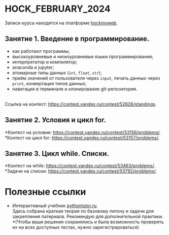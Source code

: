 # HOCK_FEBRUARY_2024

Записи курса находятся на платформе <a href="http://hockmyweb.ru">hockmyweb</a>.

## Занятие 1. Введение в программирование.
* как работают программы;
* высокоуровневые и низкоуровневые языки программирования;
* интерпретатор и компилятор;
* anaconda и jupyter;
* атомарные типы данных (`int`, `float`, `str`);
* приём значений от пользователя через `input`, печать данных через `print`, конвертация типов данных;
* навигация в терминале и клонирование git-репозитория.
<br>
Ссылка на контест: <a href="https://contest.yandex.ru/contest/52826/standings">https://contest.yandex.ru/contest/52826/standings</a>.
<br>

## Занятие 2. Условия и цикл for.

*Контест на условия: <a href="https://contest.yandex.ru/contest/53156/problems/">https://contest.yandex.ru/contest/53156/problems/</a>.<br>
*Контест на цикл for: <a href="https://contest.yandex.ru/contest/53157/problems/">https://contest.yandex.ru/contest/53157/problems/</a>.

## Занятие 3. Цикл while. Списки.

*Контест на while: <a href="https://contest.yandex.ru/contest/53463/problems/">https://contest.yandex.ru/contest/53463/problems/</a>.<br>
*Задачи на списки: <a href="https://contest.yandex.ru/contest/53792/problems/">https://contest.yandex.ru/contest/53792/problems/</a>.

# Полезные ссылки

- Интерактивный учебник <a href="https://pythontutor.ru/lessons/inout_and_arithmetic_operations/">pythontutor.ru</a>.<br>
Здесь собрана краткая теория по базовому питону и задачи для закрепления патериала. Рекомендую для дополнительной практики. *(Чтобы ваши решения сохранялись и была возможность проверять их на всех доступных тестах, нужно зарегистрироваться)